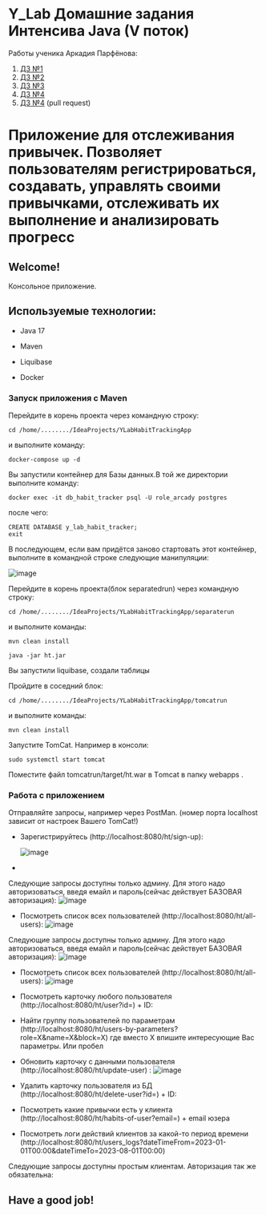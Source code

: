 
# Y_Lab Домашние задания Интенсива Java (V поток)

Работы ученика Аркадия Парфёнова:

1. [ДЗ №1](https://github.com/Arcady555/YLabHabitTrackingApp/tree/homework_1)
2. [ДЗ №2](https://github.com/Arcady555/YLabHabitTrackingApp/tree/homework2)
3. [ДЗ №3](https://github.com/Arcady555/YLabHabitTrackingApp/tree/homework3)
4. [ДЗ №4](https://github.com/Arcady555/YLabHabitTrackingApp/tree/homework4)
5. [ДЗ №4](https://github.com/Arcady555/YLabHabitTrackingApp/pull/5)  (pull request)



# Приложение для отслеживания привычек. Позволяет пользователям регистрироваться, создавать, управлять своими привычками, отслеживать их выполнение и анализировать прогресс

## Welcome!

Консольное приложение.

## Используемые технологии:

* Java 17

* Maven

* Liquibase

* Docker

### Запуск приложения с Maven
Перейдите в корень проекта через командную строку:
```
cd /home/......../IdeaProjects/YLabHabitTrackingApp
``` 
и выполните команду:
```
docker-compose up -d
```
Вы запустили контейнер для Базы данных.В той же директории выполните команду:
```
docker exec -it db_habit_tracker psql -U role_arcady postgres
```
после чего:
```
CREATE DATABASE y_lab_habit_tracker;
exit 
```

В последующем, если вам придётся заново стартовать этот контейнер, выполните в командной строке следующие манипуляции:

![image](images/containerRestart.png)


Перейдите в корень проекта(блок separatedrun) через командную строку:
```
cd /home/......../IdeaProjects/YLabHabitTrackingApp/separaterun
``` 
и выполните команды:
```
mvn clean install

java -jar ht.jar

```
Вы запустили liquibase, создали таблицы

Пройдите в соседний блок:

```
cd /home/......../IdeaProjects/YLabHabitTrackingApp/tomcatrun
```
и выполните команды:
```
mvn clean install
```

Запустите TomCat. Например в консоли:
```
sudo systemctl start tomcat
```
Поместите файл tomcatrun/target/ht.war  в Тomcat  в папку webapps .



### Работа с приложением
Отправляйте запросы, например через PostMan. (номер порта localhost зависит от настроек Вашего TomCat!)
* Зарегистрируйтесь (http://localhost:8080/ht/sign-up):

  ![image](images/1.png)
*
Следующие запросы доступны только админу. Для этого надо авторизоваться, введя емайл и пароль(сейчас действует БАЗОВАЯ авторизация):
![image](images/2.png)

* Посмотреть список всех пользователей (http://localhost:8080/ht/all-users):
  ![image](images/3.png)

Следующие запросы доступны только админу. Для этого надо авторизоваться, введя емайл и пароль(сейчас действует БАЗОВАЯ авторизация):
![image](images/2.png)

* Посмотреть список всех пользователей (http://localhost:8080/ht/all-users):
  ![image](images/3.png)


* Посмотреть карточку любого пользователя (http://localhost:8080/ht/user?id=) + ID:

* Найти группу пользователей по параметрам (http://localhost:8080/ht/users-by-parameters?role=X&name=X&block=X) где вместо X впишите интересующие Вас параметры. Или пробел
* Обновить карточку с данными пользователя (http://localhost:8080/ht/update-user) :
  ![image](images/4.png)

* Удалить карточку пользователя из БД (http://localhost:8080/ht/delete-user?id=) + ID:
* Посмотреть какие привычки есть у клиента (http://localhost:8080/ht/habits-of-user?email=) + email юзера
* Посмотреть логи действий клиентов за какой-то период времени (http://localhost:8080/ht/users_logs?dateTimeFrom=2023-01-01T00:00&dateTimeTo=2023-08-01T00:00)

Следующие запросы доступны простым клиентам. Авторизация так же обязательна:




## Have a good job!

